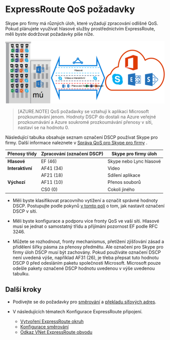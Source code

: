 <properties
   pageTitle="Požadavky na QoS pro ExpressRoute | Microsoft Azure"
   description="Tato stránka obsahuje podrobné požadavky pro konfiguraci a správě QoS ExpressRoute obvody."
   documentationCenter="na"
   services="expressroute"
   authors="cherylmc"
   manager="carmonm"
   editor=""/>
<tags
   ms.service="expressroute"
   ms.devlang="na"
   ms.topic="get-started-article"
   ms.tgt_pltfrm="na"
   ms.workload="infrastructure-services"
   ms.date="10/10/2016"
   ms.author="cherylmc"/>

# <a name="expressroute-qos-requirements"></a>ExpressRoute QoS požadavky

Skype pro firmy má různých úloh, které vyžadují zpracování odlišné QoS. Pokud plánujete využívat hlasové služby prostřednictvím ExpressRoute, měli byste dodržovat požadavky píše níže.

![](./media/expressroute-qos/expressroute-qos.png)

>[AZURE.NOTE] QoS požadavky se vztahují k aplikaci Microsoft prozkoumávání jenom. Hodnoty DSCP do dostali na Azure veřejné prozkoumávání a Azure soukromé prozkoumávání přenosy v síti, nastaví se na hodnotu 0. 

Následující tabulka obsahuje seznam označení DSCP používat Skype pro firmy. Další informace naleznete v [Správa QoS pro Skype pro firmy](https://technet.microsoft.com/library/gg405409.aspx) .

| **Přenosy třídy** | **Zpracování (označení DSCP)** | **Skype pro firmy úloh** |
|---|---|---|
| **Hlasové** | EF (46) | Skype nebo Lync hlasové |
| **Interaktivní** | AF41 (34) | Video |
|   | AF21 (18) | Sdílení aplikace | 
| **Výchozí** | AF11 (10) | Přenos souborů|
|   | CS0 (0) | Cokoli jiného| 


- Měli byste klasifikovat pracovního vytížení a označit správné hodnoty DSCP. Postupujte podle pokynů [v tomto poli](https://technet.microsoft.com/library/gg405409.aspx) o tom, jak nastavit označení DSCP v síti.

- Měli byste konfigurace a podporu více fronty QoS ve vaší síti. Hlasové musí se jednat o samostatný třídu a přijímání pozornost EF podle RFC 3246. 

- Můžete se rozhodnout, fronty mechanismus, přetížení zjišťování zásad a přidělení šířky pásma za přenosy předmětu. Ale označení pro Skype pro firmy úloh DSCP musí být zachovány. Pokud používáte označení DSCP není uvedená výše, například AF31 (26), je třeba přepsat tuto hodnotu DSCP 0 před odesláním paketu společnosti Microsoft. Microsoft pouze odešle pakety označené DSCP hodnotu uvedenou v výše uvedenou tabulku. 

## <a name="next-steps"></a>Další kroky

- Podívejte se do požadavky pro [směrování](expressroute-routing.md) a [překladu síťových adres](expressroute-nat.md).
- V následujících tématech Konfigurace ExpressRoute připojení.

    - [Vytvoření ExpressRoute okruh](expressroute-howto-circuit-classic.md)
    - [Konfigurace směrování](expressroute-howto-routing-classic.md)
    - [Odkaz VNet ExpressRoute obvodu](expressroute-howto-linkvnet-classic.md)
